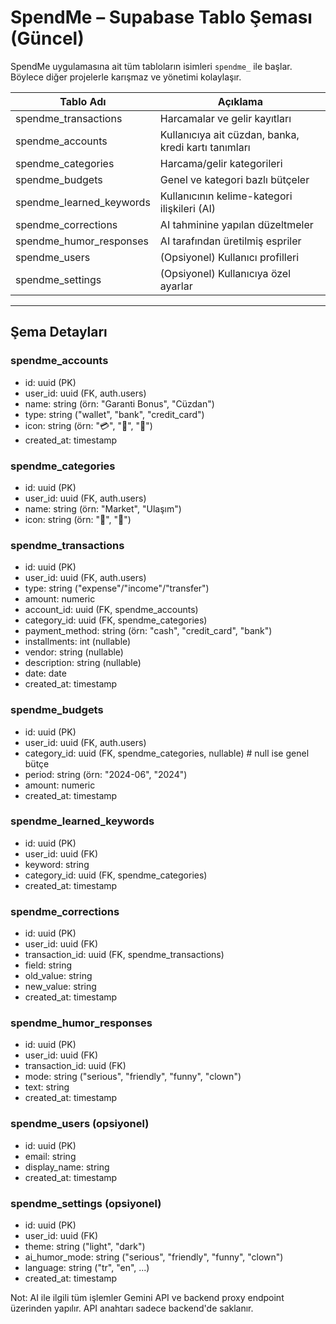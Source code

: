 # SpendMe – Supabase Tablo Şeması (Güncel)

SpendMe uygulamasına ait tüm tabloların isimleri `spendme_` ile başlar. Böylece diğer projelerle karışmaz ve yönetimi kolaylaşır.

| Tablo Adı                  | Açıklama                                           |
| -------------------------- | -------------------------------------------------- |
| spendme_transactions       | Harcamalar ve gelir kayıtları                      |
| spendme_accounts           | Kullanıcıya ait cüzdan, banka, kredi kartı tanımları|
| spendme_categories         | Harcama/gelir kategorileri                         |
| spendme_budgets            | Genel ve kategori bazlı bütçeler                   |
| spendme_learned_keywords   | Kullanıcının kelime-kategori ilişkileri (AI)       |
| spendme_corrections        | AI tahminine yapılan düzeltmeler                   |
| spendme_humor_responses    | AI tarafından üretilmiş espriler                   |
| spendme_users              | (Opsiyonel) Kullanıcı profilleri                   |
| spendme_settings           | (Opsiyonel) Kullanıcıya özel ayarlar               |

---

## Şema Detayları

### spendme_accounts
- id: uuid (PK)
- user_id: uuid (FK, auth.users)
- name: string (örn: "Garanti Bonus", "Cüzdan")
- type: string ("wallet", "bank", "credit_card")
- icon: string (örn: "💳", "🏦", "👛")
- created_at: timestamp

### spendme_categories
- id: uuid (PK)
- user_id: uuid (FK, auth.users)
- name: string (örn: "Market", "Ulaşım")
- icon: string (örn: "🛒", "🚊")

### spendme_transactions
- id: uuid (PK)
- user_id: uuid (FK, auth.users)
- type: string ("expense"/"income"/"transfer")
- amount: numeric
- account_id: uuid (FK, spendme_accounts)
- category_id: uuid (FK, spendme_categories)
- payment_method: string (örn: "cash", "credit_card", "bank")
- installments: int (nullable)
- vendor: string (nullable)
- description: string (nullable)
- date: date
- created_at: timestamp

### spendme_budgets
- id: uuid (PK)
- user_id: uuid (FK, auth.users)
- category_id: uuid (FK, spendme_categories, nullable)  # null ise genel bütçe
- period: string (örn: "2024-06", "2024")
- amount: numeric
- created_at: timestamp

### spendme_learned_keywords
- id: uuid (PK)
- user_id: uuid (FK)
- keyword: string
- category_id: uuid (FK, spendme_categories)
- created_at: timestamp

### spendme_corrections
- id: uuid (PK)
- user_id: uuid (FK)
- transaction_id: uuid (FK, spendme_transactions)
- field: string
- old_value: string
- new_value: string
- created_at: timestamp

### spendme_humor_responses
- id: uuid (PK)
- user_id: uuid (FK)
- transaction_id: uuid (FK)
- mode: string ("serious", "friendly", "funny", "clown")
- text: string
- created_at: timestamp

### spendme_users (opsiyonel)
- id: uuid (PK)
- email: string
- display_name: string
- created_at: timestamp

### spendme_settings (opsiyonel)
- id: uuid (PK)
- user_id: uuid (FK)
- theme: string ("light", "dark")
- ai_humor_mode: string ("serious", "friendly", "funny", "clown")
- language: string ("tr", "en", ...)
- created_at: timestamp

Not: AI ile ilgili tüm işlemler Gemini API ve backend proxy endpoint üzerinden yapılır. API anahtarı sadece backend'de saklanır. 